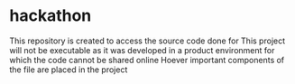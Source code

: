 # hackathon
This repository is created to access the source code done for 
This project will not be executable as it was developed in a product environment for which the code cannot be shared online
Hoever important components of the file are placed in the project
